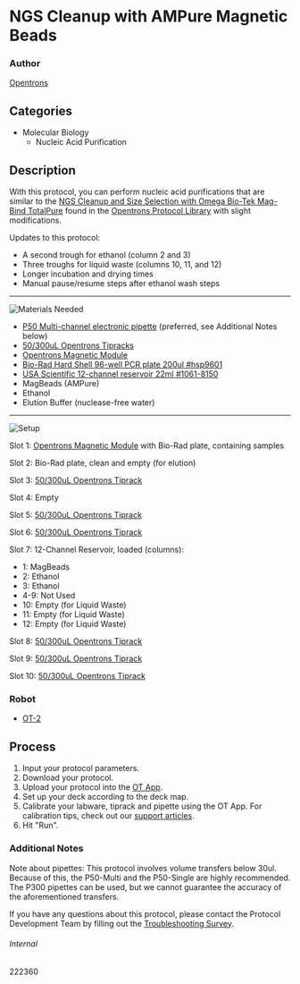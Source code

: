 # NGS Cleanup with AMPure Magnetic Beads

### Author
[Opentrons](https://opentrons.com/)

## Categories
* Molecular Biology
	* Nucleic Acid Purification


## Description
With this protocol, you can perform nucleic acid purifications that are similar to the [NGS Cleanup and Size Selection with Omega Bio-Tek Mag-Bind TotalPure](https://protocols.opentrons.com/protocol/omega_biotek_magbind_totalpure_NGS) found in the [Opentrons Protocol Library](https://protocols.opentrons.com/) with slight modifications.

Updates to this protocol:

* A second trough for ethanol (column 2 and 3)
* Three troughs for liquid waste (columns 10, 11, and 12)
* Longer incubation and drying times
* Manual pause/resume steps after ethanol wash steps

---
![Materials Needed](https://s3.amazonaws.com/opentrons-protocol-library-website/custom-README-images/001-General+Headings/materials.png)

* [P50 Multi-channel electronic pipette](https://shop.opentrons.com/collections/ot-2-pipettes/products/8-channel-electronic-pipette) (preferred, see Additional Notes below)
* [50/300uL Opentrons Tipracks](https://shop.opentrons.com/collections/opentrons-tips/products/opentrons-300ul-tips)
* [Opentrons Magnetic Module](https://shop.opentrons.com/collections/hardware-modules/products/magdeck)
* [Bio-Rad Hard Shell 96-well PCR plate 200ul #hsp9601](bio-rad.com/en-us/sku/hsp9601-hard-shell-96-well-pcr-plates-low-profile-thin-wall-skirted-white-clear?ID=hsp9601)
* [USA Scientific 12-channel reservoir 22ml #1061-8150](https://www.usascientific.com/12-channel-automation-reservoir.aspx)
* MagBeads (AMPure)
* Ethanol
* Elution Buffer (nuclease-free water)


---
![Setup](https://s3.amazonaws.com/opentrons-protocol-library-website/custom-README-images/001-General+Headings/Setup.png)

Slot 1: [Opentrons Magnetic Module](https://shop.opentrons.com/collections/hardware-modules/products/magdeck) with Bio-Rad plate, containing samples

Slot 2: Bio-Rad plate, clean and empty (for elution)

Slot 3: [50/300uL Opentrons Tiprack](https://shop.opentrons.com/collections/opentrons-tips/products/opentrons-300ul-tips)

Slot 4: Empty

Slot 5: [50/300uL Opentrons Tiprack](https://shop.opentrons.com/collections/opentrons-tips/products/opentrons-300ul-tips)

Slot 6: [50/300uL Opentrons Tiprack](https://shop.opentrons.com/collections/opentrons-tips/products/opentrons-300ul-tips)

Slot 7: 12-Channel Reservoir, loaded (columns):
* 1: MagBeads
* 2: Ethanol
* 3: Ethanol
* 4-9: Not Used
* 10: Empty (for Liquid Waste)
* 11: Empty (for Liquid Waste)
* 12: Empty (for Liquid Waste)

Slot 8: [50/300uL Opentrons Tiprack](https://shop.opentrons.com/collections/opentrons-tips/products/opentrons-300ul-tips)

Slot 9: [50/300uL Opentrons Tiprack](https://shop.opentrons.com/collections/opentrons-tips/products/opentrons-300ul-tips)

Slot 10: [50/300uL Opentrons Tiprack](https://shop.opentrons.com/collections/opentrons-tips/products/opentrons-300ul-tips)


### Robot
* [OT-2](https://opentrons.com/ot-2)

## Process

1. Input your protocol parameters.
2. Download your protocol.
3. Upload your protocol into the [OT App](https://opentrons.com/ot-app).
4. Set up your deck according to the deck map.
5. Calibrate your labware, tiprack and pipette using the OT App. For calibration tips, check out our [support articles](https://support.opentrons.com/en/collections/1559720-guide-for-getting-started-with-the-ot-2).
6. Hit "Run".

### Additional Notes
Note about pipettes: This protocol involves volume transfers below 30ul. Because of this, the P50-Multi and the P50-Single are highly recommended. The P300 pipettes can be used, but we cannot guarantee the accuracy of the aforementioned transfers.

If you have any questions about this protocol, please contact the Protocol Development Team by filling out the [Troubleshooting Survey](https://protocol-troubleshooting.paperform.co/).

###### Internal
222360
